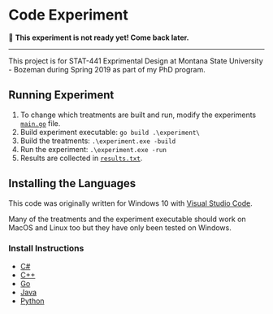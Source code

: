 # Code Experiment

:seedling: **This experiment is not ready yet! Come back later.**

-------

This project is for STAT-441 Exprimental Design at
Montana State University - Bozeman during Spring 2019
as part of my PhD program.

## Running Experiment

1. To change which treatments are built and run, modify
   the experiments [`main.go`](./experiment/main.go) file.
2. Build experiment executable: `go build .\experiment\`
3. Build the treatments: `.\experiment.exe -build`
4. Run the experiment: `.\experiment.exe -run`
5. Results are collected in [`results.txt`](./results.txt).

## Installing the Languages

This code was originally written for Windows 10 with
[Visual Studio Code](https://code.visualstudio.com/).

Many of the treatments and the experiment executable
should work on MacOS and Linux too but they have
only been tested on Windows.

### Install Instructions

- [C#](https://code.visualstudio.com/docs/cpp/config-mingw)
- [C++](https://code.visualstudio.com/docs/languages/cpp)
- [Go](https://golang.org/doc/install)
- [Java](https://www.oracle.com/technetwork/java/javase/downloads/index.html)
- [Python](https://www.python.org/downloads/)
